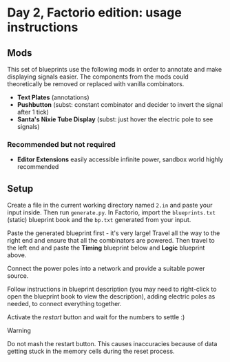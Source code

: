 # Day 2, Factorio edition: usage instructions

## Mods
This set of blueprints use the following mods in order to annotate and make displaying signals easier.
The components from the mods could theoretically be removed or replaced with vanilla combinators.

* **Text Plates** (annotations)
* **Pushbutton** (subst: constant combinator and decider to invert the signal after 1 tick)
* **Santa's Nixie Tube Display** (subst: just hover the electric pole to see signals)

### Recommended but not required
* **Editor Extensions** easily accessible infinite power, sandbox world highly recommended

## Setup
Create a file in the current working directory named `2.in` and paste your input inside. Then run `generate.py`.
In Factorio, import the `blueprints.txt` (static) blueprint book and the `bp.txt` generated from your input.

Paste the generated blueprint first - it's very large! Travel all the way to the right end and ensure that all the combinators are powered. Then travel to the left end and paste the **Timing** blueprint below and **Logic** blueprint above.

Connect the power poles into a network and provide a suitable power source.

Follow instructions in blueprint description (you may need to right-click to open the blueprint book to view the description), adding electric poles as needed, to connect everything together.

Activate the *restart* button and wait for the numbers to settle :)

> [!WARNING]
> Do not mash the restart button. This causes inaccuracies because of
> data getting stuck in the memory cells during the reset process.
